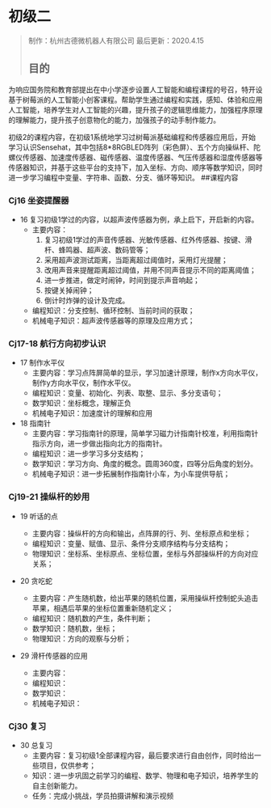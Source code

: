 # 初级二

> 制作：杭州古德微机器人有限公司
> 最后更新：2020.4.15
>## 目的
为响应国务院和教育部提出在中小学逐步设置人工智能和编程课程的号召，特开设基于树莓派的人工智能小创客课程。帮助学生通过编程和实践，感知、体验和应用人工智能，培养学生对人工智能的兴趣，提升孩子的逻辑思维能力，加强程序原理的理解能力，提升孩子创意物化的能力，加强孩子的动手制作能力。

初级2的课程内容，在初级1系统地学习过树莓派基础编程和传感器应用后，开始学习认识Sensehat，其中包括8*8RGBLED阵列（彩色屏）、五个方向操纵杆、陀螺仪传感器、加速度传感器、磁传感器、温度传感器、气压传感器和湿度传感器等传感器知识，并基于这些平台的支持下，加入坐标、方向、顺序等数学知识，同时进一步学习编程中变量、字符串、函数、分支、循环等知识。
##课程内容

###	Cj16 坐姿提醒器
- 16 复习初级1学过的内容，以超声波传感器为例，承上启下，开启新的内容。
    - 主要内容：
        1. 复习初级1学过的声音传感器、光敏传感器、红外传感器、按键、滑杆、蜂鸣器、超声波、数码管等；
        2. 采用超声波测试距离，当距离超过阈值时，采用灯光提醒；
        3. 改用声音来提醒距离超过阈值，并用不同声音提示不同的距离阈值；
        4. 进一步推进，做定时闹钟，时间到提示声音响起；
        5. 按键关掉闹钟；
        6. 倒计时炸弹的设计及完成。
    - 编程知识：分支控制、循环控制、当前时间的获取；
    - 机械电子知识：超声波传感器等的原理及应用方式；
    
###	Cj17-18 航行方向初步认识    
- 17 制作水平仪
    - 主要内容：学习点阵屏简单的显示，学习加速计原理，制作x方向水平仪，制作y方向水平仪，制作水平仪。
    - 编程知识：变量、初始化、列表、取整、显示、多分支语句；
    - 数学知识：坐标概念，理解正负
    - 机械电子知识：加速度计的理解和应用
 - 18 指南针
     - 主要内容：学习指南针的原理，简单学习磁力计指南针校准，利用指南针指示方向，进一步做出指向北方的指南针。
     - 编程知识：进一步学习多分支结构；
     - 数学知识：学习方向、角度的概念。圆周360度，四等分后角度的划分。
     - 机械电子知识：进一步拓展制作指南针小车，为小车提供导航；
     
###	Cj19-21 操纵杆的妙用    

- 19 听话的点
    - 主要内容：操纵杆的方向和输出，点阵屏的行、列、坐标原点和坐标；
    - 编程知识：变量、赋值、显示、条件分支顺序结构与分支结构；
    - 物理知识：坐标系、坐标原点、坐标位置，坐标与外部操纵杆的方向对应关系；
        
- 20 贪吃蛇
    - 主要内容：产生随机数，给出苹果的随机位置，采用操纵杆控制蛇头追击苹果，相遇后苹果的坐标位置重新随机定义；
    - 编程知识：随机数的产生，条件判断；
    - 数学知识：随机数，坐标；
    - 物理知识：方向的观察与分析；

- 29 滑杆传感器的应用
    - 主要内容：
    - 编程知识：
    - 数学知识：
    - 机械电子知识：
    
###	Cj30 复习
- 30 总复习
    - 主要内容：复习初级1全部课程内容，最后要求进行自由创作，同时给出一些项目，仅供参考；
    - 知识：进一步巩固之前学习的编程、数学、物理和电子知识，培养学生的自主创新能力。
    - 任务：完成小挑战，学员拍摄讲解和演示视频